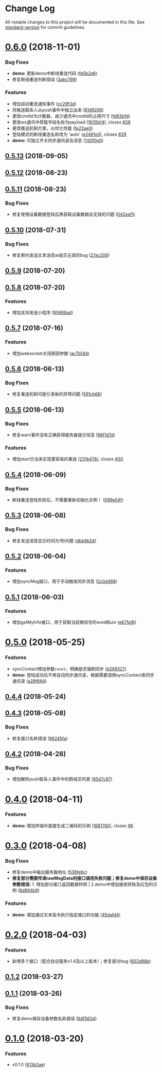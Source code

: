 # Change Log

All notable changes to this project will be documented in this file. See [standard-version](https://github.com/conventional-changelog/standard-version) for commit guidelines.

<a name="0.6.0"></a>
# [0.6.0](https://github.com/binsee/padchat-sdk/compare/v0.5.11...v0.6.0) (2018-11-01)


### Bug Fixes

* **demo:** 更新demo中断线重连代码 ([fe5b2a6](https://github.com/binsee/padchat-sdk/commit/fe5b2a6))
* 修复断线重连判断错误 ([3abc799](https://github.com/binsee/padchat-sdk/commit/3abc799))


### Features

* 增加自动重连通知事件 ([cc29f3d](https://github.com/binsee/padchat-sdk/commit/cc29f3d))
* 将推送联系人从push事件中独立出来 ([81d9206](https://github.com/binsee/padchat-sdk/commit/81d9206))
* 更改cmdId为计数器，减少通讯中cmdId的占用尺寸 ([fd83bfd](https://github.com/binsee/padchat-sdk/commit/fd83bfd))
* 更改ws通讯中荷载字段名称为payload ([1635b14](https://github.com/binsee/padchat-sdk/commit/1635b14)), closes [#28](https://github.com/binsee/padchat-sdk/issues/28)
* 更改推送机制方案，以优化性能 ([fe22ae0](https://github.com/binsee/padchat-sdk/commit/fe22ae0))
* 登陆模式的断线重连名称改为 'auto' ([e2461e3](https://github.com/binsee/padchat-sdk/commit/e2461e3)), closes [#29](https://github.com/binsee/padchat-sdk/issues/29)
* **demo:** 可独立开关同步通讯录及消息 ([7d3f0e0](https://github.com/binsee/padchat-sdk/commit/7d3f0e0))



<a name="0.5.13"></a>
## [0.5.13](https://github.com/binsee/padchat-sdk/compare/v0.5.11...v0.5.13) (2018-09-05)



<a name="0.5.12"></a>
## [0.5.12](https://github.com/binsee/padchat-sdk/compare/v0.5.11...v0.5.12) (2018-08-23)



<a name="0.5.11"></a>
## [0.5.11](https://github.com/binsee/padchat-sdk/compare/v0.5.10...v0.5.11) (2018-08-23)


### Bug Fixes

* 修复使用设备数据登陆后再获取设备数据会无效的问题 ([042eaf1](https://github.com/binsee/padchat-sdk/commit/042eaf1))



<a name="0.5.10"></a>
## [0.5.10](https://github.com/binsee/padchat-sdk/compare/v0.5.9...v0.5.10) (2018-07-31)


### Bug Fixes

* 修复群内发送文本消息at成员无效的bug ([27ac206](https://github.com/binsee/padchat-sdk/commit/27ac206))



<a name="0.5.9"></a>
## [0.5.9](https://github.com/binsee/padchat-sdk/compare/v0.5.8...v0.5.9) (2018-07-20)



<a name="0.5.8"></a>
## [0.5.8](https://github.com/binsee/padchat-sdk/compare/v0.5.7...v0.5.8) (2018-07-20)


### Features

* 增加支持发送小程序 ([95668ad](https://github.com/binsee/padchat-sdk/commit/95668ad))



<a name="0.5.7"></a>
## [0.5.7](https://github.com/binsee/padchat-sdk/compare/v0.5.6...v0.5.7) (2018-07-16)


### Features

* 增加websocket关闭原因参数 ([ac7b14d](https://github.com/binsee/padchat-sdk/commit/ac7b14d))



<a name="0.5.6"></a>
## [0.5.6](https://github.com/binsee/padchat-sdk/compare/v0.5.5...v0.5.6) (2018-06-13)


### Bug Fixes

* 修复重连机制可能引发新的异常问题 ([591cb66](https://github.com/binsee/padchat-sdk/commit/591cb66))



<a name="0.5.5"></a>
## [0.5.5](https://github.com/binsee/padchat-sdk/compare/v0.5.4...v0.5.5) (2018-06-13)


### Bug Fixes

* 修复warn事件没有正确获得服务器提示信息 ([66f1d7d](https://github.com/binsee/padchat-sdk/commit/66f1d7d))


### Features

* 增加start方法来实现更容易的重连 ([231b476](https://github.com/binsee/padchat-sdk/commit/231b476)), closes [#30](https://github.com/binsee/padchat-sdk/issues/30)



<a name="0.5.4"></a>
## [0.5.4](https://github.com/binsee/padchat-sdk/compare/v0.5.3...v0.5.4) (2018-06-09)


### Bug Fixes

* 断线重连登陆失败后，不需要重新初始化实例！ ([099e54f](https://github.com/binsee/padchat-sdk/commit/099e54f))



<a name="0.5.3"></a>
## [0.5.3](https://github.com/binsee/padchat-sdk/compare/v0.5.2...v0.5.3) (2018-06-08)


### Bug Fixes

* 修复发送语音显示时间为1秒问题 ([dbb9b24](https://github.com/binsee/padchat-sdk/commit/dbb9b24))



<a name="0.5.2"></a>
## [0.5.2](https://github.com/binsee/padchat-sdk/compare/v0.5.1...v0.5.2) (2018-06-04)


### Features

* 增加syncMsg接口，用于手动触发同步消息 ([2c0d488](https://github.com/binsee/padchat-sdk/commit/2c0d488))



<a name="0.5.1"></a>
## [0.5.1](https://github.com/binsee/padchat-sdk/compare/v0.5.0...v0.5.1) (2018-06-03)


### Features

* 增加getMyInfo接口，用于获取当前微信号的wxid和uin ([e67fa16](https://github.com/binsee/padchat-sdk/commit/e67fa16))



<a name="0.5.0"></a>
# [0.5.0](https://github.com/binsee/padchat-sdk/compare/v0.4.4...v0.5.0) (2018-05-25)


### Features

* syncContact增加参数`reset`，明确是否强制同步 ([b298327](https://github.com/binsee/padchat-sdk/commit/b298327))
* **demo:** 登陆成功后不再自动同步通讯录，根据需要调用syncContact来同步通讯录 ([a28f684](https://github.com/binsee/padchat-sdk/commit/a28f684))



<a name="0.4.4"></a>
## [0.4.4](https://github.com/binsee/padchat-sdk/compare/v0.4.3...v0.4.4) (2018-05-24)



<a name="0.4.3"></a>
## [0.4.3](https://github.com/binsee/padchat-sdk/compare/v0.4.2...v0.4.3) (2018-05-08)


### Bug Fixes

* 修复接口名称错误 ([98245fa](https://github.com/binsee/padchat-sdk/commit/98245fa))



<a name="0.4.2"></a>
## [0.4.2](https://github.com/binsee/padchat-sdk/compare/v0.4.0...v0.4.2) (2018-04-28)


### Bug Fixes

* 增加解析push联系人事件中的群成员列表 ([8547c97](https://github.com/binsee/padchat-sdk/commit/8547c97))



<a name="0.4.0"></a>
# [0.4.0](https://github.com/binsee/padchat-sdk/compare/v0.3.0...v0.4.0) (2018-04-11)


### Features

* **demo:** 增加终端中直接生成二维码的示例 ([1681760](https://github.com/binsee/padchat-sdk/commit/1681760)), closes [#6](https://github.com/binsee/padchat-sdk/issues/6)



<a name="0.3.0"></a>
# [0.3.0](https://github.com/binsee/padchat-sdk/compare/v0.2.0...v0.3.0) (2018-04-08)


### Bug Fixes

* 修复demo中输出服务器地址 ([536fe6c](https://github.com/binsee/padchat-sdk/commit/536fe6c))
* **修复部分需要传递rawMsgData的接口调用失败问题；修复demo中保存设备参数错误:** 1. 增加部分接口返回数据样例 | 2.demo中增加接收转账及红包的示例 ([8d894b9](https://github.com/binsee/padchat-sdk/commit/8d894b9))


### Features

* **demo:** 增加通过文本指令执行指定接口的功能 ([45dafd4](https://github.com/binsee/padchat-sdk/commit/45dafd4))



<a name="0.2.0"></a>
# [0.2.0](https://github.com/binsee/padchat-sdk/compare/v0.1.2...v0.2.0) (2018-04-03)


### Features

* 新增多个接口（配合协议服务v1.4及以上版本）；修复部分bug ([602d88b](https://github.com/binsee/padchat-sdk/commit/602d88b))



<a name="0.1.2"></a>
## [0.1.2](https://github.com/binsee/padchat-sdk/compare/v0.1.1...v0.1.2) (2018-03-27)



<a name="0.1.1"></a>
## [0.1.1](https://github.com/binsee/padchat-sdk/compare/v0.1.0...v0.1.1) (2018-03-26)


### Bug Fixes

* 修复demo保存设备参数名称错误 ([64f5604](https://github.com/binsee/padchat-sdk/commit/64f5604))



<a name="0.1.0"></a>
# [0.1.0](https://github.com/binsee/padchat-sdk/compare/613b2ae...v0.1.0) (2018-03-20)


### Features

* v0.1.0 ([613b2ae](https://github.com/binsee/padchat-sdk/commit/613b2ae))
